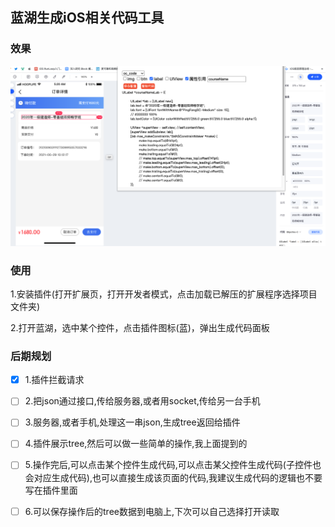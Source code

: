 
## 蓝湖生成iOS相关代码工具

### 效果
![](./20220219145532.png)


### 使用

1.安装插件(打开扩展页，打开开发者模式，点击加载已解压的扩展程序选择项目文件夹)

2.打开蓝湖，选中某个控件，点击插件图标(蓝)，弹出生成代码面板

### 后期规划
- [x] 1.插件拦截请求

- [ ] 2.把json通过接口,传给服务器,或者用socket,传给另一台手机
- [ ] 3.服务器,或者手机,处理这一串json,生成tree返回给插件
- [ ] 4.插件展示tree,然后可以做一些简单的操作,我上面提到的
- [ ] 5.操作完后,可以点击某个控件生成代码,可以点击某父控件生成代码(子控件也会对应生成代码),也可以直接生成该页面的代码,我建议生成代码的逻辑也不要写在插件里面
- [ ] 6.可以保存操作后的tree数据到电脑上,下次可以自己选择打开读取
